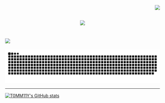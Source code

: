 <img align="right" src="https://visitor-badge.laobi.icu/badge?page_id=T0MM11Y.T0MM11Y" />

<h1 align="center">
    <img src="https://readme-typing-svg.herokuapp.com/?font=Righteous&size=35&center=true&vCenter=true&width=500&height=70&duration=4000&lines=Hi+There!+👋;+I'm+Tian+Yehezkil!;" />
</h1>
<br/>

<img src="https://user-images.githubusercontent.com/74038190/212748842-9fcbad5b-6173-4175-8a61-521f3dbb7514.gif" width="500">

<div align="center">
  <br>
  <img alt="snake eating my contributions" src="https://raw.githubusercontent.com/salesp07/salesp07/output/github-contribution-grid-snake.svg" />
</div>
<hr/>

[![T0MM11Y's GitHub stats](https://github-readme-stats.vercel.app/api?username=T0MM11Y)](https://github.com/anuraghazra/github-readme-stats)


